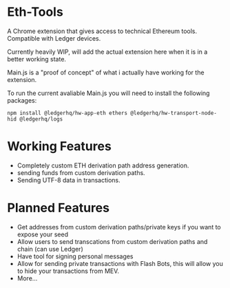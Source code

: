 # Eth-Tools
A Chrome extension that gives access to technical Ethereum tools. Compatible with Ledger devices.

Currently heavily WIP, will add the actual extension here when it is in a better working state.

Main.js is a "proof of concept" of what i actually have working for the extension.

To run the current avaliable Main.js you will need to install the following packages:

```
npm install @ledgerhq/hw-app-eth ethers @ledgerhq/hw-transport-node-hid @ledgerhq/logs
```

# Working Features
- Completely custom ETH derivation path address generation.
- sending funds from custom derivation paths.
- Sending UTF-8 data in transactions.

# Planned Features

- Get addresses from custom derivation paths/private keys if you want to expose your seed
- Allow users to send transcations from custom derivation paths and chain (can use Ledger)
- Have tool for signing personal messages
- Allow for sending private transactions with Flash Bots, this will allow you to hide your transactions from MEV.
- More...
